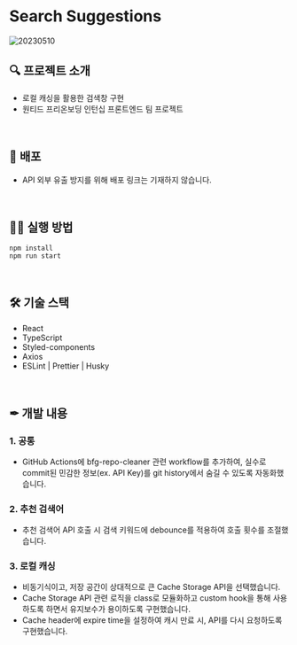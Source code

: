 # Search Suggestions

![20230510](https://github.com/KwakHyeonJi/search-suggestions/assets/22536999/c90fe963-9207-4296-a6ce-4848a55a11e6)

## 🔍 프로젝트 소개

- 로컬 캐싱을 활용한 검색창 구현
- 원티드 프리온보딩 인턴십 프론트엔드 팀 프로젝트

<br />

## 👀 배포

- API 외부 유출 방지를 위해 배포 링크는 기재하지 않습니다.

<br />

## 🚴‍♀️ 실행 방법

```
npm install
npm run start
```

<br />

## 🛠 기술 스택
- React
- TypeScript
- Styled-components
- Axios
- ESLint | Prettier | Husky

<br />

## ✒ 개발 내용

### 1. 공통

- GitHub Actions에 bfg-repo-cleaner 관련 workflow를 추가하여, 실수로 commit된 민감한 정보(ex. API Key)를 git history에서 숨길 수 있도록 자동화했습니다.

### 2. 추천 검색어

- 추천 검색어 API 호출 시 검색 키워드에 debounce를 적용하여 호출 횟수를 조절했습니다.

### 3. 로컬 캐싱
- 비동기식이고, 저장 공간이 상대적으로 큰 Cache Storage API을 선택했습니다.
- Cache Storage API 관련 로직을 class로 모듈화하고 custom hook을 통해 사용하도록 하면서 유지보수가 용이하도록 구현했습니다.
- Cache header에 expire time을 설정하여 캐시 만료 시, API를 다시 요청하도록 구현했습니다.
